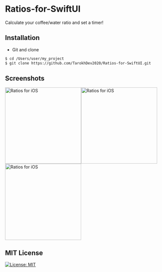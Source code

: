 # Ratios-for-SwiftUI
Calculate your coffee/water ratio and set a timer!

## Installation ##
* Git and clone <br/>
```bash
$ cd /Users/user/my_project
$ git clone https://github.com/TarokhDev2020/Ratios-for-SwiftUI.git
```

## Screenshots ##
<img src="https://user-images.githubusercontent.com/72879576/96095742-e48cee00-0edb-11eb-9148-c00ad31e616c.png" alt="Ratios for iOS" width="250"/><img src="https://user-images.githubusercontent.com/72879576/96095826-02f2e980-0edc-11eb-807b-c2a96a7493f3.png" alt="Ratios for iOS" width="250"/><img src="https://user-images.githubusercontent.com/72879576/96095848-0ab28e00-0edc-11eb-8b0a-4d9c08c9b595.png" alt="Ratios for iOS" width="250"/>

## MIT License ##
[![License: MIT](https://img.shields.io/badge/License-MIT-yellow.svg)](https://opensource.org/licenses/MIT)
